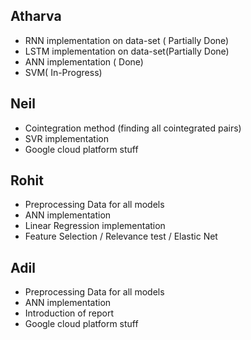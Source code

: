 ## Atharva

- RNN implementation on data-set ( Partially Done)
- LSTM implementation on data-set(Partially Done)
- ANN implementation ( Done)
- SVM( In-Progress)

## Neil

- Cointegration method (finding all cointegrated pairs)
- SVR implementation
- Google cloud platform stuff

## Rohit
- Preprocessing Data for all models 
- ANN implementation
- Linear Regression implementation
- Feature Selection / Relevance test / Elastic Net

## Adil
- Preprocessing Data for all models
- ANN implementation
- Introduction of report 
- Google cloud platform stuff

